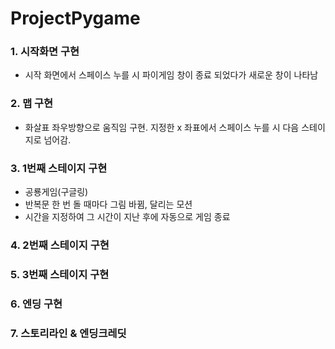 # ProjectPygame

### 1. 시작화면 구현
- 시작 화면에서 스페이스 누를 시 파이게임 창이 종료 되었다가 새로운 창이 나타남
  
### 2. 맵 구현
- 화살표 좌우방향으로 움직임 구현. 지정한 x 좌표에서 스페이스 누를 시 다음 스테이지로 넘어감. 

### 3. 1번째 스테이지 구현
- 공룡게임(구글링)
- 반복문 한 번 돌 때마다 그림 바뀜, 달리는 모션
- 시간을 지정하여 그 시간이 지난 후에 자동으로 게임 종료

### 4. 2번째 스테이지 구현

### 5. 3번째 스테이지 구현

### 6. 엔딩 구현

### 7. 스토리라인 & 엔딩크레딧
